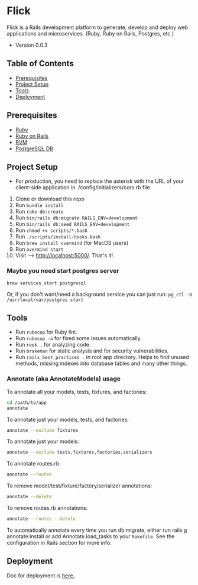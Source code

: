 # Flick

Flick is a Rails development platform to generate, develop and deploy web applications and microservices. (Ruby, Ruby on Rails, Postgres, etc.)

- Version 0.0.3

## Table of Contents

- [Prerequisites](#prerequisites)
- [Project Setup](#project-setup)
- [Tools](#tools)
- [Deployment](#deployment)

## Prerequisites

- [Ruby](https://www.ruby-lang.org/en/downloads/)
- [Ruby on Rails](http://guides.rubyonrails.org/getting_started.html)
- [RVM](https://rvm.io/)
- [PostgreSQL DB](https://www.postgresql.org/docs/)

## Project Setup

- For production, you need to replace the asterisk with the URL of your client-side application in ./config/initializers/cors.rb file.

1. Clone or download this repo
2. Run `bundle install`
3. Run `rake db:create`
4. Run `bin/rails db:migrate RAILS_ENV=development`
5. Run `bin/rails db:seed RAILS_ENV=development`
6. Run `chmod +x scripts/*.bash`
7. Run `./scripts/install-hooks.bash`
8. Run `brew install overmind` (for MacOS users)
9. Run `overmind start`
10. Visit --> [http://localhost:5000/](http://localhost:5000/). That's it!.

### Maybe you need start postgres server

`brew services start postgresql`

Or, if you don't want/need a background service you can just run:
`pg_ctl -D /usr/local/var/postgres start`

## Tools

- Run `rubocop` for Ruby lint.
- Run `rubocop -a` for fixed some issues automatically.
- Run `reek .` for analyzing code.
- Run `brakeman` for static analysis and for security vulnerabilities.
- Run `rails_best_practices .` in root app directory. Helps to find unused methods, missing indexes into database tables and many other things.

### Annotate (aka AnnotateModels) usage

To annotate all your models, tests, fixtures, and factories:

```bash
cd /path/to/app
annotate
```

To annotate just your models, tests, and factories:

```bash
annotate --exclude fixtures
```

To annotate just your models:

```bash
annotate --exclude tests,fixtures,factories,serializers
```

To annotate routes.rb:

```bash
annotate --routes
```

To remove model/test/fixture/factory/serializer annotations:

```bash
annotate --delete
```

To remove routes.rb annotations:

```bash
annotate --routes --delete
```

To automatically annotate every time you run db:migrate, either run rails g annotate:install or add Annotate.load_tasks to your `Rakefile`. See the configuration in Rails section for more info.

## Deployment

Doc for deployment is [here.](./DEPLOYMENT.md)
